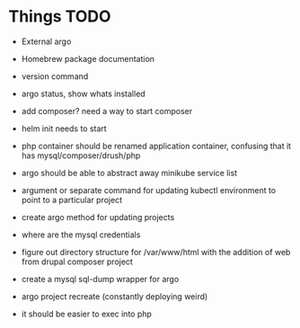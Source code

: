# Things TODO

- External argo
- Homebrew package documentation
- version command
- argo status, show whats installed
- add composer? need a way to start composer
- helm init needs to start
- php container should be renamed application container, confusing that it has mysql/composer/drush/php

- argo should be able to abstract away minikube service list

- argument or separate command for updating kubectl environment to point to a particular project

- create argo method for updating projects

- where are the mysql credentials

- figure out directory structure for /var/www/html with the addition of web from drupal composer project

- create a mysql sql-dump wrapper for argo

- argo project recreate (constantly deploying weird)

- it should be easier to exec into php

